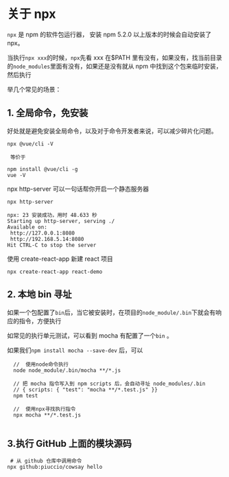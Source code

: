 # 关于 npx

`npx` 是 npm 的软件包运行器， 安装 npm 5.2.0 以上版本的时候会自动安装了 npx。

当执行`npx xxx`的时候，`npx`先看 xxx 在\$PATH 里有没有，如果没有，找当前目录的`node_modules`里面有没有，如果还是没有就从 npm 中找到这个包来临时安装，然后执行

举几个常见的场景：

## 1. 全局命令，免安装

好处就是避免安装全局命令，以及对于命令开发者来说，可以减少碎片化问题。

```
npx @vue/cli -V

 等价于

npm install @vue/cli -g
vue -V
```

npx http-server 可以一句话帮你开启一个静态服务器

```
npx http-server

npx: 23 安装成功，用时 48.633 秒
Starting up http-server, serving ./
Available on:
 http://127.0.0.1:8080
 http://192.168.5.14:8080
Hit CTRL-C to stop the server
```

使用 create-react-app 新建 react 项目

```
npx create-react-app react-demo
```

## 2. 本地 bin 寻址

如果一个包配置了`bin`后，当它被安装时，在项目的`node_module/.bin`下就会有响应的指令，方便执行

如常见的执行单元测试，可以看到 mocha 有配置了一个`bin` 。

如果我们`npm install mocha --save-dev` 后，可以

```
  //  使用node命令执行
  node node_module/.bin/mocha **/*.js

  // 把 mocha 指令写入到 npm scripts 后，会自动寻址 node_modules/.bin
  // { scripts: { "test": "mocha **/*.test.js" }}
  npm test

  //  使用npx寻找执行指令
  npx mocha **/*.test.js
```

```

```

## 3.执行 GitHub 上面的模块源码

```
 # 从 github 仓库中调用命令
npx github:piuccio/cowsay hello
```
